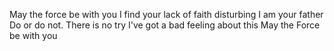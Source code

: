 May the force be with you I find your lack of faith disturbing I am your father Do or do not. There is no try I've got a bad feeling about this
May the Force be with you
